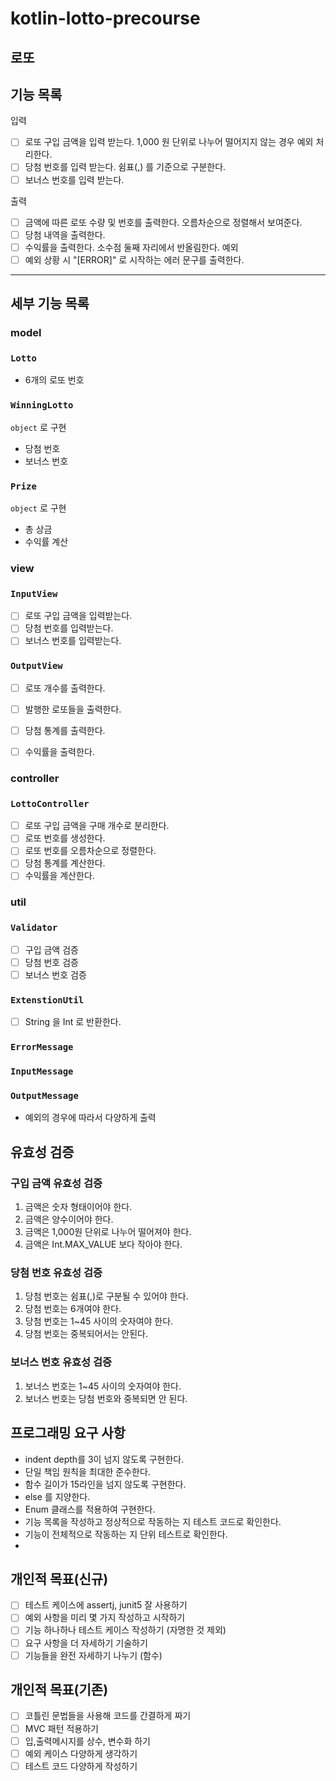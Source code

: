 # kotlin-lotto-precourse

## 로또

## 기능 목록
입력
- [ ] 로또 구입 금액을 입력 받는다. 1,000 원 단위로 나누어 떨어지지 않는 경우 예외 처리한다.
- [ ] 당첨 번호를 입력 받는다. 쉼표(,) 를 기준으로 구분한다.
- [ ] 보너스 번호를 입력 받는다.

출력
- [ ] 금액에 따른 로또 수량 및 번호를 출력한다. 오름차순으로 정렬해서 보여준다.
- [ ] 당첨 내역을 출력한다.
- [ ] 수익률을 출력한다. 소수점 둘째 자리에서 반올림한다.
  예외
- [ ] 예외 상황 시 "[ERROR]" 로 시작하는 에러 문구를 출력한다.

---

## 세부 기능 목록
### model
### `Lotto`
- 6개의 로또 번호

### `WinningLotto`
`object` 로 구현
- 당첨 번호
- 보너스 번호

### `Prize`
`object` 로 구현
- 총 상금
- 수익률 계산

### view
### `InputView`
- [ ] 로또 구입 금액을 입력받는다.
- [ ] 당첨 번호를 입력받는다.
- [ ] 보너스 번호를 입력받는다.
### `OutputView`
- [ ] 로또 개수를 출력한다.
- [ ] 발행한 로또들을 출력한다.
- [ ] 당첨 통계를 출력한다.
- [ ] 수익률을 출력한다.


### controller
### `LottoController`
- [ ] 로또 구입 금액을 구매 개수로 분리한다.
- [ ] 로또 번호를 생성한다.
- [ ] 로또 번호를 오름차순으로 정렬한다.
- [ ] 당첨 통계를 계산한다.
- [ ] 수익률을 계산한다.
 
### util
### `Validator`
- [ ] 구입 금액 검증
- [ ] 당첨 번호 검증
- [ ] 보너스 번호 검증
### `ExtenstionUtil`
- [ ] String 을 Int 로 반환한다.

### `ErrorMessage`
### `InputMessage`
### `OutputMessage`
- 예외의 경우에 따라서 다양하게 출력

## 유효성 검증
### 구입 금액 유효성 검증
1. 금액은 숫자 형태이어야 한다.
2. 금액은 양수이어야 한다.
3. 금액은 1,000원 단위로 나누어 떨어져야 한다.
4. 금액은 Int.MAX_VALUE 보다 작아야 한다.

### 당첨 번호 유효성 검증
1. 당첨 번호는 쉼표(,)로 구분될 수 있어야 한다.
2. 당첨 번호는 6개여야 한다.
3. 당첨 번호는 1~45 사이의 숫자여야 한다.
4. 당첨 번호는 중복되어서는 안된다.

### 보너스 번호 유효성 검증
1. 보너스 번호는 1~45 사이의 숫자여야 한다.
2. 보너스 번호는 당첨 번호와 중복되면 안 된다.

## 프로그래밍 요구 사항

- indent depth를 3이 넘지 않도록 구현한다.
- 단일 책임 원칙을 최대한 준수한다.
- 함수 길이가 15라인을 넘지 않도록 구현한다.
- else 를 지양한다.
- Enum 클래스를 적용하여 구현한다.
- 기능 목록을 작성하고 정상적으로 작동하는 지 테스트 코드로 확인한다.
- 기능이 전체적으로 작동하는 지 단위 테스트로 확인한다.
- 

## 개인적 목표(신규)

- [ ] 테스트 케이스에 assertj, junit5 잘 사용하기
- [ ] 예외 사항을 미리 몇 가지 작성하고 시작하기
- [ ] 기능 하나하나 테스트 케이스 작성하기 (자명한 것 제외)
- [ ] 요구 사항을 더 자세하기 기술하기
- [ ] 기능들을 완전 자세하기 나누기 (함수)

## 개인적 목표(기존)

- [ ] 코틀린 문법들을 사용해 코드를 간결하게 짜기
- [ ] MVC 패턴 적용하기
- [ ] 입,출력메시지를 상수, 변수화 하기
- [ ] 예외 케이스 다양하게 생각하기
- [ ] 테스트 코드 다양하게 작성하기
